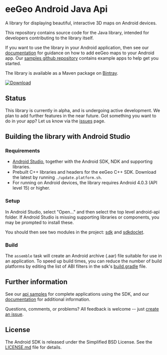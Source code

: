 # eeGeo Android Java Api

A library for displaying beautiful, interactive 3D maps on Android devices. 

This repository contains source code for the Java library, intended for developers contributing to the library itself.

If you want to use the library in your Android application, then see our [documentation](https://docs.eegeo.com/android/latest/docs/api/) for guidance on how to add eeGeo maps to your Android app. Our [samples github repository](https://github.com/eegeo/android-api-samples) contains example apps to help get you started.

The library is available as a Maven package on [Bintray](https://bintray.com/eegeo/maven/android-sdk).

[ ![Download](https://api.bintray.com/packages/eegeo/maven/android-sdk/images/download.svg) ](https://bintray.com/eegeo/maven/android-sdk/_latestVersion)


## Status
This library is currently in alpha, and is undergoing active development. We plan to add further features in the near future. Got something you want to do in your app? Let us know via the [issues](https://github.com/eegeo/android-api/issues) page.

## Building the library with Android Studio

### Requirements

* [Android Studio](https://developer.android.com/studio/index.html), together with the Android SDK, NDK and supporting libraries.
* Prebuilt C++ libraries and headers for the eeGeo C++ SDK.  Download the latest by running ```./update.platform.sh```.
* For running on Android devices, the library requires Android 4.0.3 (API level 15) or higher.

### Setup

In Android Studio, select "Open..." and then select the top level android-api folder.  If Android Studio is missing supporting libraries or components, you may be prompted to install these. 

You should then see two modules in the project: [sdk](https://github.com/eegeo/android-api/tree/master/sdk) and [sdkdoclet](https://github.com/eegeo/android-api/tree/master/sdkdoclet).


### Build

The ```assemble``` task will create an Android archive (.aar) file suitable for use in an application.  To speed up build times, you can reduce the number of build platforms by editing the list of ABI filters in the sdk's [build.gradle](https://github.com/eegeo/android-api/blob/master/sdk/build.gradle) file.


## Further information
See our [api samples](https://github.com/eegeo/android-api-samples) for complete applications using the SDK, and our [documentation](https://docs.eegeo.com/android/latest/docs/api/) for additional information.

Questions, comments, or problems? All feedback is welcome -- just [create an issue](https://github.com/eegeo/android-api/issues).

## License
The Android SDK is released under the Simplified BSD License. See the [LICENSE.md](https://github.com/eegeo/android-api/blob/master/LICENSE.md) file for details.
